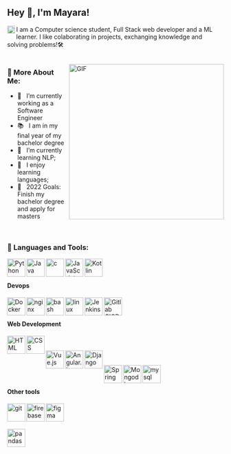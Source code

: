 ## Hey 👋, I'm Mayara!
<a href='https://www.linkedin.com/in/mayara-castro/'><img align='left' alt="linkedin" src="https://raw.githubusercontent.com/rahul-jha98/rahul-jha98/561d474902b59c7429ec22bb73e225696c27b202/assets/linkedin.svg" height='18px'/></a>

I am a Computer science student, Full Stack web developer and a ML learner. I like colaborating in projects, exchanging knowledge and solving problems!🛠️
<br/>
<br/>

<img align="right" alt="GIF" src="https://raw.githubusercontent.com/MayaraCastro/MayaraCastro/main/techstack.gif" width="360px"/>
  
### 🧐 More About Me:
- 🔭 &nbsp; I’m currently working as a Software Engineer
- 📚 &nbsp; I am in my final year of my bachelor degree
- 🌱 &nbsp; I’m currently learning NLP; 
- 💬 &nbsp; I enjoy learning languages;
- 🎯 &nbsp; 2022 Goals: Finish my bachelor degree and apply for masters

<br>

### 🔨 Languages and Tools:

<a href="https://www.python.org" target="_blank"><img align="left" alt="Python" height ="42px" src="https://raw.githubusercontent.com/rahul-jha98/github_readme_icons/main/language_and_tools/square/python/python.svg"></a>
<a href="https://www.java.com" target="_blank"><img align="left" alt="Java" height ="42px" src="https://raw.githubusercontent.com/rahul-jha98/github_readme_icons/main/language_and_tools/square/java/java.svg"></a>
<a href="https://en.wikipedia.org/wiki/C_(programming_language)" target="_blank"><img align="left" alt="c" height ="42px" src="https://github.com/rahul-jha98/README_icons/blob/main/language_and_tools/square/c/c.svg"></a>
<a href="https://developer.mozilla.org/en-US/docs/Web/JavaScript" target="_blank"> <img align="left" alt="JavaScript" height ="42px"  src="https://raw.githubusercontent.com/rahul-jha98/github_readme_icons/main/language_and_tools/square/javascript/javascript.svg"> </a>
<a href="https://kotlinlang.org" target="_blank"><img align="left" alt="Kotlin" height ="42px" src="https://raw.githubusercontent.com/rahul-jha98/github_readme_icons/main/language_and_tools/square/kotlin/kotlin.svg"></a>
<br>
<br>
#### Devops
<a href="https://www.docker.com/" target="_blank"><img align="left" alt="Docker" height ="42px" src="https://github.com/rahul-jha98/README_icons/blob/main/language_and_tools/square/docker/docker.svg"></a>
<a href="https://www.nginx.com/" target="_blank"><img align="left" alt="nginx" height ="42px" src="https://github.com/rahul-jha98/README_icons/blob/main/language_and_tools/square/nginx/nginx.svg"></a>
<a href="https://en.wikipedia.org/wiki/Bash_(Unix_shell)" target="_blank"><img align="left" alt="bash" height ="42px" src="https://github.com/rahul-jha98/README_icons/blob/main/language_and_tools/square/bash/bash-colored.svg"></a>
<a href="https://www.kernel.org/" target="_blank"><img align="left" alt="linux" height ="42px" src="https://img.icons8.com/color/96/000000/linux.png"></a>
<a href="https://www.jenkins.io/" target="_blank"><img align="left" alt="Jenkins" height ="42px" src="https://upload.wikimedia.org/wikipedia/commons/thumb/e/e9/Jenkins_logo.svg/1200px-Jenkins_logo.svg.png"></a>
<a href="https://docs.gitlab.com/ee/ci/" target="_blank"><img align="left" alt="Gitlab CICD" height ="42px" src="https://www.aubay.com/wp-content/uploads/2020/06/home-blog.png"></a>
<br>
<br>
#### Web Development
<a href="https://pt.wikipedia.org/wiki/HTML" target="_blank"><img align="left" alt="HTML" height ="42px" src="https://github.com/rahul-jha98/README_icons/blob/main/language_and_tools/square/html/html.svg"></a>
<a href="https://en.wikipedia.org/wiki/CSS" target="_blank"><img align="left" alt="CSS" height ="42px" src="https://github.com/rahul-jha98/README_icons/blob/main/language_and_tools/square/css/css.svg"></a>
<br>
<br>
<a href="https://vuejs.org" target="_blank"><img align="left" alt="Vue.js" height ="42px" src="https://github.com/rahul-jha98/README_icons/blob/main/language_and_tools/square/vue/vue.svg"></a>
<a href="https://angularjs.org/" target="_blank"><img align="left" alt="Angular.js" height ="42px" src="https://github.com/rahul-jha98/README_icons/blob/main/language_and_tools/square/angular/angular.svg"></a>
<a href="https://www.djangoproject.com/" target="_blank"><img align="left" alt="Django" height ="42px" src="https://cdn.worldvectorlogo.com/logos/django.svg"></a>
<br>
<br>
<a href="https://spring.io/projects/spring-framework" target="_blank"><img align="left" alt="Spring" height ="42px" src="https://github.com/rahul-jha98/README_icons/blob/main/language_and_tools/square/spring/spring.svg"></a>
<a href="https://www.mongodb.com/" target="_blank"><img align="left" alt="Mongodb" height ="42px" src="https://www.pxpng.com/public/uploads/preview/-11608989692djipisyd1t.png"></a>
<a href="https://www.mysql.com/" target="_blank"><img align="left" alt="mysql" height ="42px" src="https://pngimg.com/uploads/mysql/small/mysql_PNG10.png"></a>
<br>
<br>
#### Other tools
<a href="https://git-scm.com/" target="_blank"> <img src="https://raw.githubusercontent.com/rahul-jha98/github_readme_icons/main/language_and_tools/square/git-scm/git-scm.svg" align="left" alt="git" height='42px'/> </a>
<a href="https://www.figma.com/" target="_blank"> <img src="https://raw.githubusercontent.com/rahul-jha98/github_readme_icons/main/language_and_tools/square/figma/figma.svg" alt="figma" height='42px'/> </a>
<a href="https://firebase.google.com/" target="_blank"> <img align="left" src="https://raw.githubusercontent.com/rahul-jha98/github_readme_icons/main/language_and_tools/square/firebase/firebase.svg" alt="firebase" height ="42px"/> </a>
<br><br>
<a href="https://pandas.pydata.org/" target="_blank"> <img align="left" src="https://pandas.pydata.org/static/img/pandas_mark.svg" alt="pandas" height ="42px"/> </a>
<br>
